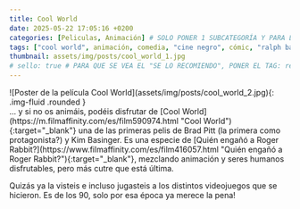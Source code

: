 ```yaml
---
title: Cool World
date: 2025-05-22 17:05:16 +0200
categories: [Peliculas, Animación] # SOLO PONER 1 SUBCATEGORÍA Y PARA LAS SERIES PONER UN CARACTER INVISIBLE, COPIALO DE ENTRE LOS PARÉNTESIS (ㅤ), AL FINAL DE LA SUBCATEGORÍA, POR EJEMPLO [Series, "Thrillerㅤ"]
tags: ["cool world", animación, comedia, "cine negro", cómic, "ralph bakshi"]
thumbnail: assets/img/posts/cool_world_1.jpg
# sello: true # PARA QUE SE VEA EL "SE LO RECOMIENDO", PONER EL TAG: recomendada
---
```


<div class="row mb-4">
  <div class="col-md-5" markdown="1">
![Poster de la película Cool World](assets/img/posts/cool_world_2.jpg){: .img-fluid .rounded }
  </div>
  <div class="col-md-7" markdown="1">
... y si no os animáis, podéis disfrutar de [Cool World](https://m.filmaffinity.com/es/film590974.html "Cool World"){:target="_blank"} una de las primeras pelis de Brad Pitt (la primera como protagonista?) y Kim Basinger. Es una especie de [Quién engañó a Roger Rabbit?](https://www.filmaffinity.com/es/film416057.html "Quién engañó a Roger Rabbit?"){:target="_blank"}, mezclando animación y seres humanos disfrutables, pero más cutre que está última.

Quizás ya la visteis e incluso jugasteis a los distintos videojuegos que se hicieron. Es de los 90, solo por esa época ya merece la pena! 
  </div>
</div>
